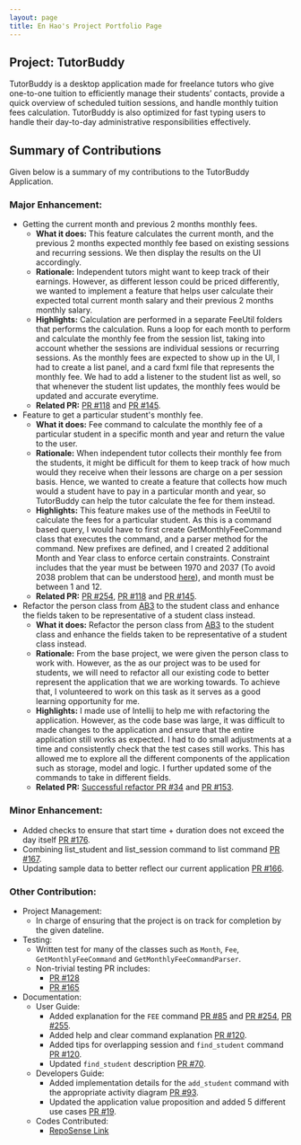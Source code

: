 ```yaml
---
layout: page
title: En Hao's Project Portfolio Page
---
```


## Project: TutorBuddy

TutorBuddy is a desktop application made for freelance tutors who give one-to-one tuition to efficiently manage their students’ contacts, provide a quick overview of scheduled tuition sessions, and handle monthly tuition fees calculation. TutorBuddy is also optimized for fast typing users to handle their day-to-day administrative responsibilities effectively.

## Summary of Contributions
Given below is a summary of my contributions to the TutorBuddy Application.

### Major Enhancement:
* Getting the current month and previous 2 months monthly fees. 
  * **What it does:** This feature calculates the current month, and the previous 2 months expected monthly fee based on existing sessions and recurring sessions. We then display the results on the UI accordingly.
  * **Rationale:** Independent tutors might want to keep track of their earnings. However, as different lesson could be priced differently,
    we wanted to implement a feature that helps user calculate their expected total current month salary and their previous 2 months
    monthly salary.
  * **Highlights:** Calculation are performed in a separate FeeUtil folders that performs the calculation. Runs a loop for each month to perform and
    calculate the monthly fee from the session list, taking into account whether the sessions are individual sessions or recurring sessions.
    As the monthly fees are expected to show up in the UI, I had to create a list panel, and a card fxml file that represents the monthly fee.
    We had to add a listener to the student list as well, so that whenever the student list updates, the monthly fees would be updated and
    accurate everytime.
  * **Related PR:** [PR #118](https://github.com/AY2021S2-CS2103T-T11-1/tp/pull/118) and
    [PR #145](https://github.com/AY2021S2-CS2103T-T11-1/tp/pull/145).
* Feature to get a particular student's monthly fee.
    * **What it does:** Fee command to calculate the monthly fee of a particular student in a specific month and year and return the value to the user.
    * **Rationale:** When independent tutor collects their monthly fee from the students, it might be difficult for them to keep track of how much would they receive
      when their lessons are charge on a per session basis. Hence, we wanted to create a feature that collects how much would a student have to
      pay in a particular month and year, so TutorBuddy can help the tutor calculate the fee for them instead.
    * **Highlights:** This feature makes use of the methods in FeeUtil to calculate the fees for a particular student. As this is a command based query, I would have to first
      create GetMonthlyFeeCommand class that executes the command, and a parser method for the command. New prefixes are defined, and I
      created 2 additional Month and Year class to enforce certain constraints. Constraint includes that the year must be between 1970 and 2037 (To avoid 2038 problem that can be understood [here](https://en.wikipedia.org/wiki/Year_2038_problem)),
      and month must be between 1 and 12.
    * **Related PR:** [PR #254](https://github.com/AY2021S2-CS2103T-T11-1/tp/pull/254), [PR #118](https://github.com/AY2021S2-CS2103T-T11-1/tp/pull/118) and
      [PR #145](https://github.com/AY2021S2-CS2103T-T11-1/tp/pull/145).
* Refactor the person class from [AB3](https://nus-cs2103-ay2021s2.github.io/tp/) to the student class and enhance
the fields taken to be representative of a student class instead.
    * **What it does:** Refactor the person class from [AB3](https://nus-cs2103-ay2021s2.github.io/tp/) to the student class and enhance
      the fields taken to be representative of a student class instead.
    * **Rationale:** From the base project, we were given the person class to work with. However, as the
      as our project was to be used for students, we will need to refactor all our existing code
      to better represent the application that we are working towards. To achieve that, I volunteered to work on this task
      as it serves as a good learning opportunity for me.
    * **Highlights:** I made use of Intellij to help me with refactoring the application. However, as the code base was large, it was difficult to
      made changes to the application and ensure that the entire application still works as expected. I had to do small adjustments at
      a time and consistently check that the test cases still works. This has allowed me to explore
      all the different components of the application such as storage, model and logic. I further updated some of the
      commands to take in different fields.
    * **Related PR:** [Successful refactor PR #34](https://github.com/AY2021S2-CS2103T-T11-1/tp/pull/34) and
      [PR #153](https://github.com/AY2021S2-CS2103T-T11-1/tp/pull/153).

### Minor Enhancement:
* Added checks to ensure that start time + duration does not exceed the day itself [PR #176](https://github.com/AY2021S2-CS2103T-T11-1/tp/pull/176).
* Combining list_student and list_session command to list command [PR #167](https://github.com/AY2021S2-CS2103T-T11-1/tp/pull/167).
* Updating sample data to better reflect our current application [PR #166](https://github.com/AY2021S2-CS2103T-T11-1/tp/pull/166).

### Other Contribution:
* Project Management:
    * In charge of ensuring that the project is on track for completion by the given dateline.
* Testing:
    * Written test for many of the classes such as `Month`, `Fee`, `GetMonthlyFeeCommand` and `GetMonthlyFeeCommandParser`.
    * Non-trivial testing PR includes:
      * [PR #128](https://github.com/AY2021S2-CS2103T-T11-1/tp/pull/128)
      * [PR #165](https://github.com/AY2021S2-CS2103T-T11-1/tp/pull/165)
* Documentation:
  * User Guide:
    * Added explanation for the `FEE` command [PR #85](https://github.com/AY2021S2-CS2103T-T11-1/tp/pull/85) and [PR #254](https://github.com/AY2021S2-CS2103T-T11-1/tp/pull/254), [PR #255](https://github.com/AY2021S2-CS2103T-T11-1/tp/pull/255).
    * Added help and clear command explanation [PR #120](https://github.com/AY2021S2-CS2103T-T11-1/tp/pull/120).
    * Added tips for overlapping session and `find_student` command [PR #120](https://github.com/AY2021S2-CS2103T-T11-1/tp/pull/120).
    * Updated `find_student` description [PR #70](https://github.com/AY2021S2-CS2103T-T11-1/tp/pull/70/files).
  * Developers Guide:
    * Added implementation details for the `add_student` command with the appropriate activity diagram [PR #93](https://github.com/AY2021S2-CS2103T-T11-1/tp/pull/93).
    * Updated the application value proposition and added 5 different use cases [PR #19](https://github.com/AY2021S2-CS2103T-T11-1/tp/pull/19/files).
  * Codes Contributed:
    * [RepoSense Link](https://nus-cs2103-ay2021s2.github.io/tp-dashboard/?search=enhao25&sort=groupTitle&sortWithin=title&timeframe=commit&mergegroup=&groupSelect=groupByRepos&breakdown=true&checkedFileTypes=docs~functional-code~test-code~other&since=2021-02-19&tabOpen=true&tabType=authorship&zFR=false&tabAuthor=enhao25&tabRepo=AY2021S2-CS2103T-T11-1%2Ftp%5Bmaster%5D&authorshipIsMergeGroup=false&authorshipFileTypes=docs~functional-code~test-code~other&authorshipIsBinaryFileTypeChecked=false)

